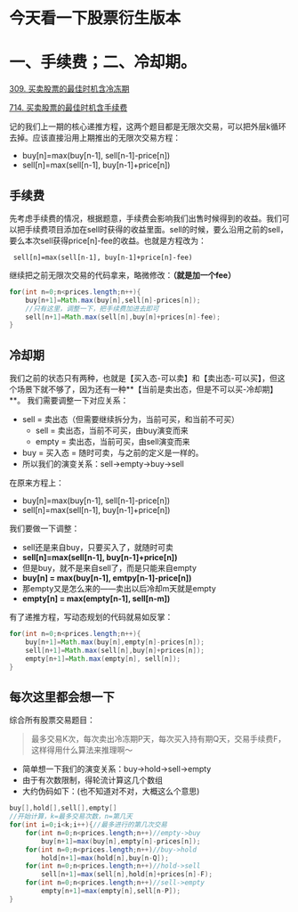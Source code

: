 # 今天看一下股票衍生版本
# 一、手续费；二、冷却期。

[309. 买卖股票的最佳时机含冷冻期](https://leetcode.cn/problems/best-time-to-buy-and-sell-stock-with-cooldown/)

[714. 买卖股票的最佳时机含手续费](https://leetcode.cn/problems/best-time-to-buy-and-sell-stock-with-transaction-fee/)

记的我们上一期的核心递推方程，这两个题目都是无限次交易，可以把外层k循环去掉。应该直接沿用上期推出的无限次交易方程：

- buy[n]=max(buy[n-1], sell[n-1]-price[n])
- sell[n]=max(sell[n-1], buy[n-1]+price[n])

## 手续费
先考虑手续费的情况，根据题意，手续费会影响我们出售时候得到的收益。我们可以把手续费项目添加在sell时获得的收益里面。sell的时候，要么沿用之前的sell，要么本次sell获得price[n]-fee的收益。也就是方程改为：

` sell[n]=max(sell[n-1], buy[n-1]+price[n]-fee)`

继续把之前无限次交易的代码拿来，略微修改：**（就是加一个fee）**
```java 
for(int n=0;n<prices.length;n++){
    buy[n+1]=Math.max(buy[n],sell[n]-prices[n]);
    //只有这里，调整一下，把手续费加进去即可
    sell[n+1]=Math.max(sell[n],buy[n]+prices[n]-fee);
}
```
## 冷却期
我们之前的状态只有两种，也就是【买入态-可以卖】和【卖出态-可以买】，但这个场景下就不够了，因为还有一种**【当前是卖出态，但是不可以买-冷却期】**。
我们需要调整一下对应关系：

- sell = 卖出态（但需要继续拆分为，当前可买，和当前不可买）
   - sell = 卖出态，当前不可买，由buy演变而来
   - empty = 卖出态，当前可买，由sell演变而来
- buy = 买入态 = 随时可卖，与之前的定义是一样的。
- 所以我们的演变关系：sell->empty->buy->sell

在原来方程上：

- buy[n]=max(buy[n-1], sell[n-1]-price[n])
- sell[n]=max(sell[n-1], buy[n-1]+price[n])

我们要做一下调整：

- sell还是来自buy，只要买入了，就随时可卖
- **sell[n]=max(sell[n-1], buy[n-1]+price[n])**
- 但是buy，就不是来自sell了，而是只能来自empty
- **buy[n] = max(buy[n-1], emtpy[n-1]-price[n])**
- 那empty又是怎么来的——卖出以后冷却m天就是empty
- **empty[n] = max(empty[n-1], sell[n-m])**

有了递推方程，写动态规划的代码就易如反掌：
```java
for(int n=0;n<prices.length;n++){
    buy[n+1]=Math.max(buy[n],empty[n]-prices[n]);
    sell[n+1]=Math.max(sell[n],buy[n]+prices[n]);
    empty[n+1]=Math.max(empty[n], sell[n]);
}
```
## 每次这里都会想一下
综合所有股票交易题目：
> 最多交易K次，每次卖出冷冻期P天，每次买入持有期Q天，交易手续费F，这样得用什么算法来推理啊～

- 简单想一下我们的演变关系：buy->hold->sell->empty
- 由于有次数限制，得轮流计算这几个数组
- 大约伪码如下：(也不知道对不对，大概这么个意思)
 

```java
buy[],hold[],sell[],empty[]
//开始计算，k=最多交易次数，n=第几天
for(int i=0;i<k;i++){//最多进行的第几次交易
    for(int n=0;n<prices.length;n++)//empty->buy
        buy[n+1]=max(buy[n],empty[n]-prices[n]);
    for(int n=0;n<prices.length;n++)//buy->hold
        hold[n+1]=max(hold[n],buy[n-Q]);
    for(int n=0;n<prices.length;n++)//hold->sell
        sell[n+1]=max(sell[n],hold[n]+prices[n]-F);
    for(int n=0;n<prices.length;n++)//sell->empty
        empty[n+1]=max(empty[n],sell[n-P]);
}
```
